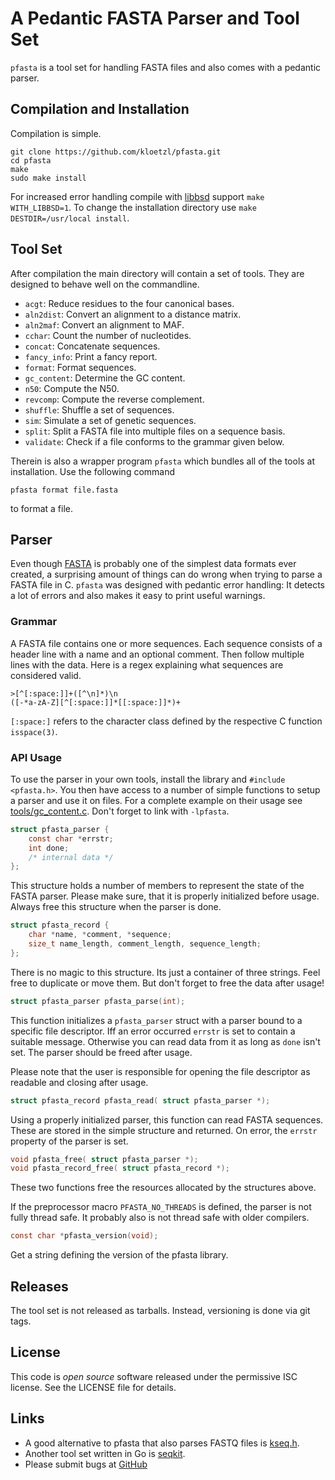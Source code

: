 # A Pedantic FASTA Parser and Tool Set

`pfasta` is a tool set for handling FASTA files and also comes with a pedantic parser.

## Compilation and Installation

Compilation is simple.

    git clone https://github.com/kloetzl/pfasta.git
    cd pfasta
    make
    sudo make install

For increased error handling compile with [libbsd](https://libbsd.freedesktop.org/wiki/) support `make WITH_LIBBSD=1`. To change the installation directory use `make DESTDIR=/usr/local install`.

## Tool Set

After compilation the main directory will contain a set of tools. They are designed to behave well on the commandline.

 * `acgt`: Reduce residues to the four canonical bases.
 * `aln2dist`: Convert an alignment to a distance matrix.
 * `aln2maf`: Convert an alignment to MAF.
 * `cchar`: Count the number of nucleotides.
 * `concat`: Concatenate sequences.
 * `fancy_info`: Print a fancy report.
 * `format`: Format sequences.
 * `gc_content`: Determine the GC content.
 * `n50`: Compute the N50.
 * `revcomp`: Compute the reverse complement.
 * `shuffle`: Shuffle a set of sequences.
 * `sim`: Simulate a set of genetic sequences.
 * `split`: Split a FASTA file into multiple files on a sequence basis.
 * `validate`: Check if a file conforms to the grammar given below.

Therein is also a wrapper program `pfasta` which bundles all of the tools at installation. Use the following command

    pfasta format file.fasta

to format a file.

## Parser

Even though [FASTA](https://en.wikipedia.org/wiki/FASTA_format) is probably
one of the simplest data formats ever created, a surprising amount of things
can do wrong when trying to parse a FASTA file in C. `pfasta` was designed with pedantic error handling: It detects a lot of errors and also makes it easy to print useful warnings.

### Grammar

A FASTA file contains one or more sequences. Each sequence consists of a header line with a name and an optional comment. Then follow multiple lines with the data. Here is a regex explaining what sequences are considered valid.

    >[^[:space:]]+([^\n]*)\n
    ([-*a-zA-Z][^[:space:]]*[[:space:]]*)+

`[:space:]` refers to the character class defined by the respective C function `isspace(3)`.

### API Usage

To use the parser in your own tools, install the library and `#include <pfasta.h>`. You then have access to a number of simple functions to setup a parser and use it on files. For a complete example on their usage see [tools/gc_content.c](tools/gc_content.c). Don't forget to link with `-lpfasta`.

```c
struct pfasta_parser {
    const char *errstr;
    int done;
    /* internal data */
};
```

This structure holds a number of members to represent the state of the FASTA parser. Please make sure, that it is properly initialized before usage. Always free this structure when the parser is done.

```c
struct pfasta_record {
    char *name, *comment, *sequence;
    size_t name_length, comment_length, sequence_length;
};
```

There is no magic to this structure. Its just a container of three strings. Feel free to duplicate or move them. But don't forget to free the data after usage!

```c
struct pfasta_parser pfasta_parse(int);
```

This function initializes a `pfasta_parser` struct with a parser bound to a specific file descriptor. Iff an error occurred `errstr` is set to contain a suitable message. Otherwise you can read data from it as long as `done` isn't set. The parser should be freed after usage.

Please note that the user is responsible for opening the file descriptor as readable and closing after usage.

```c
struct pfasta_record pfasta_read( struct pfasta_parser *);
```

Using a properly initialized parser, this function can read FASTA sequences. These are stored in the simple structure and returned. On error, the `errstr` property of the parser is set.

```c
void pfasta_free( struct pfasta_parser *);
void pfasta_record_free( struct pfasta_record *);
```

These two functions free the resources allocated by the structures above.

If the preprocessor macro `PFASTA_NO_THREADS` is defined, the parser is not fully thread safe. It probably also is not thread safe with older compilers.

```c
const char *pfasta_version(void);
```

Get a string defining the version of the pfasta library.

## Releases

The tool set is not released as tarballs. Instead, versioning is done via git tags.

## License

This code is *open source* software released under the permissive ISC license. See the LICENSE file for details.

## Links

- A good alternative to pfasta that also parses FASTQ files is [kseq.h](https://github.com/lh3/seqtk).
- Another tool set written in Go is [seqkit](http://bioinf.shenwei.me/seqkit/).
- Please submit bugs at [GitHub](https://github.com/kloetzl/pfasta/issues)
